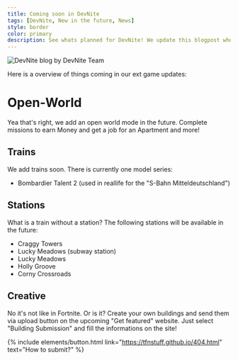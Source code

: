 ```yaml
---
title: Coming soon in DevNite
tags: [DevNite, New in the future, News]
style: border
color: primary
description: See whats planned for DevNite! We update this blogpost when we plan something new.
---
```


![DevNite blog](https://cdn2.unrealengine.com/Fortnite%2Fblog%2Fhosting-a-private-match%2F12BR_Competitive_Evergreen_NewsHeader-1920x1080-b5b127c8e41010d113f1c003f9a3302e1eca1b95.jpg)
by DevNite Team

Here is a overview of things coming in our ext game updates:

# Open-World
Yea that's right, we add an open world mode in the future. Complete missions to earn Money and get a job for an Apartment and more!

## Trains
We add trains soon. There is currently one model series:
- Bombardier Talent 2 (used in reallife for the "S-Bahn Mitteldeutschland")


## Stations
What is a train without a station?
The following stations will be available in the future:
- Craggy Towers
- Lucky Meadows (subway station)
- Lucky Meadows 
- Holly Groove
- Corny Crossroads


## Creative
No it's not like in Fortnite. Or is it? Create your own buildings and send them via upload button on the upcoming "Get featured" website. Just select "Building Submission" and fill the informations on the site!

{% include elements/button.html link="https://tfnstuff.github.io/404.html" text="How to submit?" %}
